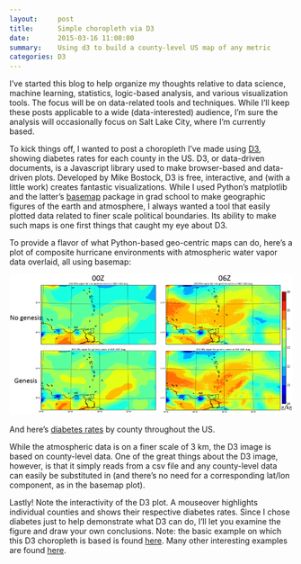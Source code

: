 ```yaml
---
layout:     post
title:      Simple choropleth via D3
date:       2015-03-16 11:00:00
summary:    Using d3 to build a county-level US map of any metric 
categories: D3
---
```


I’ve started this blog to help organize my thoughts relative to data science, machine learning, statistics, logic-based analysis, and various visualization tools. The focus will be on data-related tools and techniques. While I’ll keep these posts applicable to a wide (data-interested) audience, I’m sure the analysis will occasionally focus on Salt Lake City, where I’m currently based.

To kick things off, I wanted to post a choropleth I’ve made using [D3](https://d3js.org/), showing diabetes rates for each county in the US. D3, or data-driven documents, is a Javascript library used to make browser-based and data-driven plots. Developed by Mike Bostock, D3 is free, interactive, and (with a little work) creates fantastic visualizations. While I used Python’s matplotlib and the latter’s [basemap](http://matplotlib.org/basemap/users/intro.html) package in grad school to make geographic figures of the earth and atmosphere, I always wanted a tool that easily plotted data related to finer scale political boundaries. Its ability to make such maps is one first things that caught my eye about D3.

To provide a flavor of what Python-based geo-centric maps can do, here’s a plot of composite hurricane environments with atmospheric water vapor data overlaid, all using basemap:

![Basemap](/images/basemap_fourpanel.png)

And here’s [diabetes rates](http://www.cdc.gov/diabetes/atlas/countydata/County_ListofIndicators.html) by county throughout the US.

<script src="https://code.jquery.com/jquery-1.11.1.min.js"></script>
<script src="https://d3js.org/d3.v3.min.js"></script>
<script>
var width = 450,
    height = 300;

var rateById = d3.map();

var quantize = d3.scale.quantize()
    .domain([0, .15])
    .range(d3.range(9).map(function(i) { return "q" + i + "-9"; }));

var projection = d3.geo.albersUsa()
    .scale(640)
    .translate([width / 2, height / 2]);

var path = d3.geo.path()
    .projection(projection);

var svg = d3.select("div#example").selectAll("svg")
    .attr("width", width)
    .attr("height", height);
    
d3.queue()
    .defer(d3.json, "/data/us.json")
    .defer(d3.csv, "/data/diabetes_2012.csv", function(d) { rateById.set(d.id, +d.rate); })
    .await(ready);

function ready(error, us) {
  svg.append("g")
      .attr("class", "counties")
    .selectAll("path")
      .data(topojson.feature(us, us.objects.counties).features)
      .enter().append("path")
      .attr("class", function(d) { return quantize(rateById.get(d.id)); })
      .attr("d", path)
      .on("mouseover", function(d) {
        d3.select(this.parentNode.appendChild(this)).transition().duration(300)
        .style({'stroke-opacity':1,'stroke':'#F00'})
      })
      .on("mouseout", function(d) {
        d3.select(this.parentNode.appendChild(this)).transition().duration(300)
        .style({'stroke-opacity':0.2,'stroke':'#eee'})
      })
     .append("svg:title")
       .text(function(d) {  return rateById.get(d.id); });
     
      //console.log(rateById.get(d.id));

  svg.append("path")
      .datum(topojson.mesh(us, us.objects.states, function(a, b) { return a !== b; }))
      .attr("class", "states")
      .attr("d", path)
}

//d3.select(div#example).style("height", height + "px").selectAll("svg");
</script>
<div id="example"></div>

While the atmospheric data is on a finer scale of 3 km, the D3 image is based on county-level data. One of the great things about the D3 image, however, is that it simply reads from a csv file and any county-level data can easily be substituted in (and there’s no need for a corresponding lat/lon component, as in the basemap plot).

Lastly! Note the interactivity of the D3 plot. A mouseover highlights individual counties and shows their respective diabetes rates. Since I chose diabetes just to help demonstrate what D3 can do, I’ll let you examine the figure and draw your own conclusions.
Note: the basic example on which this D3 choropleth is based is found [here](http://bl.ocks.org/mbostock/4060606). Many other interesting examples are found [here](https://github.com/mbostock/d3/wiki/Gallery).
